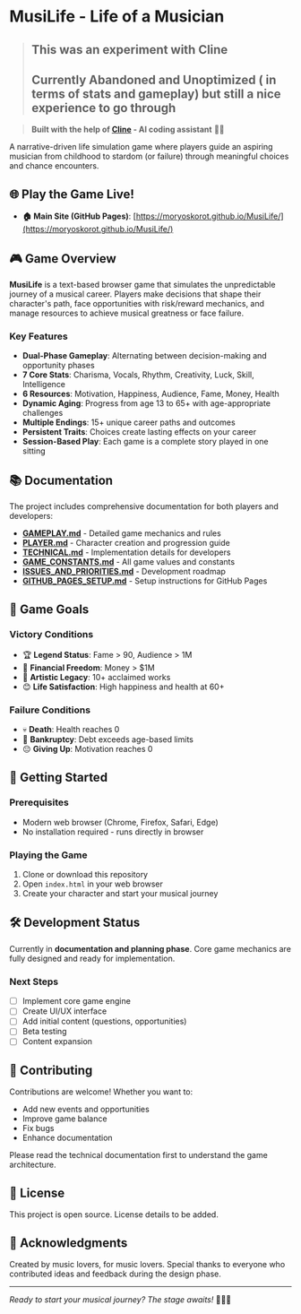 # MusiLife - Life of a Musician
> ## This was an experiment with Cline
> ## **Currently Abandoned and Unoptimized** ( in terms of stats and gameplay) but still a nice experience to go through

> **Built with the help of [Cline](https://github.com/cline/cline) - AI coding assistant** 🤖✨



A narrative-driven life simulation game where players guide an aspiring musician from childhood to stardom (or failure) through meaningful choices and chance encounters.

## 🌐 **Play the Game Live!**
- **🏠 Main Site (GitHub Pages)**: [https://moryoskorot.github.io/MusiLife/](https://moryoskorot.github.io/MusiLife/)

## 🎮 Game Overview

**MusiLife** is a text-based browser game that simulates the unpredictable journey of a musical career. Players make decisions that shape their character's path, face opportunities with risk/reward mechanics, and manage resources to achieve musical greatness or face failure.

### Key Features

- **Dual-Phase Gameplay**: Alternating between decision-making and opportunity phases
- **7 Core Stats**: Charisma, Vocals, Rhythm, Creativity, Luck, Skill, Intelligence
- **6 Resources**: Motivation, Happiness, Audience, Fame, Money, Health
- **Dynamic Aging**: Progress from age 13 to 65+ with age-appropriate challenges
- **Multiple Endings**: 15+ unique career paths and outcomes
- **Persistent Traits**: Choices create lasting effects on your career
- **Session-Based Play**: Each game is a complete story played in one sitting

## 📚 Documentation

The project includes comprehensive documentation for both players and developers:

- **[GAMEPLAY.md](context/GAMEPLAY.md)** - Detailed game mechanics and rules
- **[PLAYER.md](context/PLAYER.md)** - Character creation and progression guide
- **[TECHNICAL.md](context/TECHNICAL.md)** - Implementation details for developers
- **[GAME_CONSTANTS.md](context/GAME_CONSTANTS.md)** - All game values and constants
- **[ISSUES_AND_PRIORITIES.md](context/ISSUES_AND_PRIORITIES.md)** - Development roadmap
- **[GITHUB_PAGES_SETUP.md](context/GITHUB_PAGES_SETUP.md)** - Setup instructions for GitHub Pages

## 🎯 Game Goals

### Victory Conditions
- 🏆 **Legend Status**: Fame > 90, Audience > 1M
- 💎 **Financial Freedom**: Money > $1M
- 🎨 **Artistic Legacy**: 10+ acclaimed works
- 😊 **Life Satisfaction**: High happiness and health at 60+

### Failure Conditions
- 💀 **Death**: Health reaches 0
- 💸 **Bankruptcy**: Debt exceeds age-based limits
- 😔 **Giving Up**: Motivation reaches 0

## 🚀 Getting Started

### Prerequisites
- Modern web browser (Chrome, Firefox, Safari, Edge)
- No installation required - runs directly in browser

### Playing the Game
1. Clone or download this repository
2. Open `index.html` in your web browser
3. Create your character and start your musical journey

## 🛠️ Development Status

Currently in **documentation and planning phase**. Core game mechanics are fully designed and ready for implementation.

### Next Steps
- [ ] Implement core game engine
- [ ] Create UI/UX interface
- [ ] Add initial content (questions, opportunities)
- [ ] Beta testing
- [ ] Content expansion

## 🤝 Contributing

Contributions are welcome! Whether you want to:
- Add new events and opportunities
- Improve game balance
- Fix bugs
- Enhance documentation

Please read the technical documentation first to understand the game architecture.

## 📝 License

This project is open source. License details to be added.

## 🎵 Acknowledgments

Created by music lovers, for music lovers. Special thanks to everyone who contributed ideas and feedback during the design phase.

---

*Ready to start your musical journey? The stage awaits!* 🎸🎤🎹
